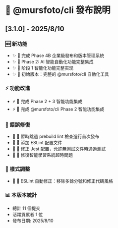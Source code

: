 # 🚀 @mursfoto/cli 發布說明

## [3.1.0] - 2025/8/10

### 🆕 新功能

- ✨ 🚀 完成 Phase 4B 企業級發布和版本管理系統
- ✨ 🚀 Phase 2: AI 智能自動化功能完整集成
- ✨ 🚀 阶段 1 智能化功能完整实现
- ✨ 🚀 初始版本：完整的 @mursfoto/cli 自動化工具

### ⚡ 功能改進

- ⚡ 🎉 完成 Phase 2 + 3 智能功能集成
- ⚡ 🎉 完成 @mursfoto/cli Phase 2 智能功能集成

### 🐛 錯誤修復

- 🐛 🔧 暫時跳過 prebuild lint 檢查進行首次發布
- 🐛 🔧 添加 ESLint 配置文件
- 🐛 🔧 修正 Jest 配置，允許無測試文件時通過測試
- 🐛 🐛 修復智能學習系統超時問題

### 💄 樣式調整

- 💄 🎨 ESLint 自動修正：移除多餘分號和修正代碼風格

### 📊 本版本統計

- 總計 11 個提交
- 活躍貢獻者 1 位
- 發布日期: 2025/8/10


